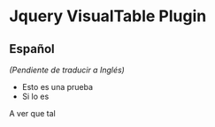 # Jquery VisualTable Plugin

## Español
_(Pendiente de traducir a Inglés)_

- Esto es una prueba
- Si lo es

A ver que tal
